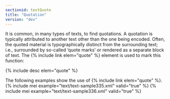 ```yaml
---
sectionid: textQuote
title: "Quotation"
version: "dev"
---
```


It is common, in many types of texts, to find quotations. A quotation is typically attributed to another text other than the one being encoded. Often, the quoted material is typographically distinct from the surrounding text; i.e., surrounded by so-called ‘quote marks’ or rendered as a separate block of text. The {% include link elem="quote" %} element is used to mark this function:

  
{% include desc elem="quote" %} 
 

The following examples show the use of {% include link elem="quote" %}.
{% include mei example="text/text-sample335.xml" valid="true" %}
    {% include mei example="text/text-sample336.xml" valid="true" %}
    